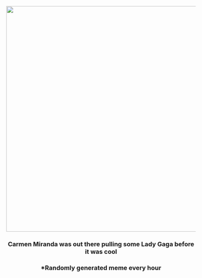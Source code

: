 <p align="center">
        <img src="https://i.redd.it/g1ys32o4jpa91.jpg" width="600" height="600">
        </p>
        <h3 align="center">Carmen Miranda was out there pulling some Lady Gaga before it was cool</h3>
        <h3 align="center">*Randomly generated meme every hour</h3>
    